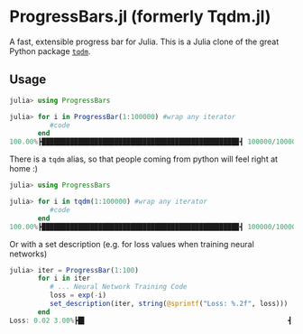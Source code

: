 # ProgressBars.jl (formerly Tqdm.jl)
A fast, extensible progress bar for Julia. This is a Julia clone of the great Python package  [`tqdm`](https://pypi.python.org/pypi/tqdm).

## Usage
```julia
julia> using ProgressBars

julia> for i in ProgressBar(1:100000) #wrap any iterator
          #code
       end
100.00%┣████████████████████████████████████████████████▉┫ 100000/100000 [00:12<00:00 , 8616.43 it/s]
```
There is a `tqdm` alias, so that people coming from python will feel right at home :)

```julia
julia> using ProgressBars

julia> for i in tqdm(1:100000) #wrap any iterator
          #code
       end
100.00%┣████████████████████████████████████████████████▉┫ 100000/100000 [00:12<00:00 , 8616.43 it/s]
```

Or with a set description (e.g. for loss values when training neural networks)
```julia
julia> iter = ProgressBar(1:100)
       for i in iter
          # ... Neural Network Training Code
          loss = exp(-i)
          set_description(iter, string(@sprintf("Loss: %.2f", loss)))
       end
Loss: 0.02 3.00%┣█▌                                                  ┫ 3/100 00:00<00:02, 64.27 it/s]
```


